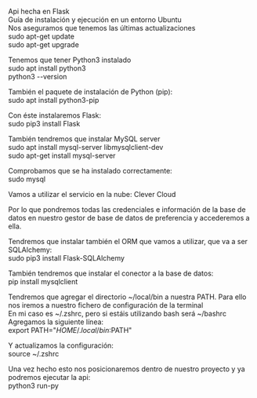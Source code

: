 Api hecha en Flask  
Guía de instalación y ejecución en un entorno Ubuntu    
Nos aseguramos que tenemos las últimas actualizaciones  
sudo apt-get update  
sudo apt-get upgrade     

Tenemos que tener Python3 instalado  
sudo apt install python3  
python3 --version    

También el paquete de instalación de Python (pip):  
sudo apt install python3-pip    

Con éste instalaremos Flask:  
sudo pip3 install Flask    

También tendremos que instalar MySQL server  
sudo apt install mysql-server libmysqlclient-dev  
sudo apt-get install mysql-server    

Comprobamos que se ha instalado correctamente:  
sudo mysql    


Vamos a utilizar el servicio en la nube: Clever Cloud    


Por lo que pondremos todas las credenciales e información de la base de datos en nuestro gestor de base de datos de preferencia y accederemos a ella.  

Tendremos que instalar también el ORM que vamos a utilizar, que va a ser SQLAlchemy:  
sudo pip3 install Flask-SQLAlchemy    

También tendremos que instalar el conector a la base de datos:  
pip install mysqlclient    

Tendremos que agregar el directorio ~/local/bin a nuestra PATH. Para ello nos iremos a nuestro fichero de configuración de la terminal  
En mi caso es ~/.zshrc, pero si estáis utilizando bash será ~/bashrc  
Agregamos la siguiente línea:  
export PATH="$HOME/.local/bin:$PATH"    

Y actualizamos la configuración:  
source ~/.zshrc    


Una vez hecho esto nos posicionaremos dentro de nuestro proyecto y ya podremos ejecutar la api:  
python3 run-py
